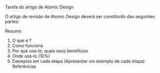 Tarefa do artigo de Atomic Design

O artigo de revisão de Atomic Design deverá ser constituído das seguintes partes:

Resumo
1) O que é ?
2) Como funciona
3) Por que usá-lo, quais seus benefícios
4) Onde usá-lo (10%)
5) Exemplos em cada etapa (Apresentar um exemplo de cada etapa)
Referências
